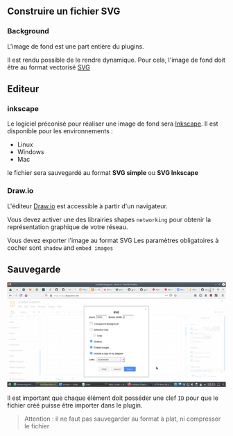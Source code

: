 
## Construire un fichier SVG

### Background

L'image de fond est une part entière du plugins.

Il est rendu possible de le rendre dynamique. Pour cela, l'image de fond doit être au format vectorisé [SVG](https://fr.wikipedia.org/wiki/Scalable_Vector_Graphics)


## Editeur

### inkscape

Le logiciel préconisé pour réaliser une image de fond sera [Inkscape](https://inkscape.org). Il est disponible pour les environnements :

  - Linux
  - Windows
  - Mac

  le fichier sera sauvegardé au format **SVG simple** ou **SVG Inkscape**



### Draw.io

L'éditeur [Draw.io](https://draw.io/) est accessible à partir d'un navigateur.

Vous devez activer une des librairies shapes `networking` pour obtenir la représentation graphique de votre réseau.

Vous devez exporter l'image au format SVG
Les paramètres obligatoires à cocher sont `shadow` and `embed images`


## Sauvegarde

![main metric](../../screenshots/appendix/draw-export-svg.png)


Il est important que chaque élément doit posséder une clef `ID` pour que le fichier créé puisse être importer dans le plugin.


> Attention : 
> il ne faut pas sauvegarder au format à plat, ni compresser le fichier
